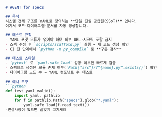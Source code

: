 ```markdown
# AGENT for specs

## 목적
시스템 전체 구조를 YAML로 정의하는 **단일 진실 공급원(SSoT)** 입니다.  
여기서 코드·다이어그램·문서를 자동 생성합니다.

## 테스트 규칙
- YAML 포맷 오류가 없어야 하며 외부 URL·시크릿 포함 금지  
- 스펙 수정 후 `scripts/scaffold.py` 실행 → 새 코드 생성 확인  
- CI 전 단계에서 `python -m py_compile` 로 **구문 검사**

## 테스트 스타일
- `pytest` 로 `yaml.safe_load` 성공 여부만 빠르게 검증  
- 스펙으로 생성된 모듈 존재 여부(`Path("src")/f"{name}.py".exists()`) 확인  
- 다이어그램 노드 수 = YAML 컴포넌트 수 테스트

## 예시 도구
```python
def test_yaml_valid():
    import yaml, pathlib
    for f in pathlib.Path("specs").glob("*.yaml"):
        yaml.safe_load(f.read_text())
-변경사항이 있으면 알맞게 고치세요

